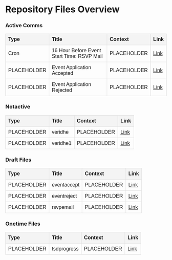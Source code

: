 # Repository Files Overview

<h3>Active Comms</h3>
<table style="width: 100%; border-collapse: collapse; font-family: Arial, sans-serif;">
  <thead>
    <tr>
      <th style="background-color: #f4f4f4; text-align: left; padding: 8px; border: 1px solid #ddd;">Type</th>
      <th style="background-color: #f4f4f4; text-align: left; padding: 8px; border: 1px solid #ddd;">Title</th>
      <th style="background-color: #f4f4f4; text-align: left; padding: 8px; border: 1px solid #ddd;">Context</th>
      <th style="background-color: #f4f4f4; text-align: left; padding: 8px; border: 1px solid #ddd;">Link</th>
    </tr>
  </thead>
  <tbody>
    <tr>
      <td style="padding: 8px; border: 1px solid #ddd;">Cron</td>
      <td style="padding: 8px; border: 1px solid #ddd;">16 Hour Before Event Start Time: RSVP Mail</td>
      <td style="padding: 8px; border: 1px solid #ddd;">PLACEHOLDER</td>
      <td style="padding: 8px; border: 1px solid #ddd;"><a href="https://github.com/alitaantony/EmailTempsComms/tree/main/active/16HReventrsvp.html">Link</a></td>
    </tr>
    <tr>
      <td style="padding: 8px; border: 1px solid #ddd;">PLACEHOLDER</td>
      <td style="padding: 8px; border: 1px solid #ddd;">Event Application Accepted</td>
      <td style="padding: 8px; border: 1px solid #ddd;">PLACEHOLDER</td>
      <td style="padding: 8px; border: 1px solid #ddd;"><a href="https://github.com/alitaantony/EmailTempsComms/tree/main/active/eventaccepted.html">Link</a></td>
    </tr>
    <tr>
      <td style="padding: 8px; border: 1px solid #ddd;">PLACEHOLDER</td>
      <td style="padding: 8px; border: 1px solid #ddd;">Event Application Rejected</td>
      <td style="padding: 8px; border: 1px solid #ddd;">PLACEHOLDER</td>
      <td style="padding: 8px; border: 1px solid #ddd;"><a href="https://github.com/alitaantony/EmailTempsComms/tree/main/active/eventrejected.html">Link</a></td>
    </tr>
  </tbody>
</table>

<h3>Notactive </h3>
<table style="width: 100%; border-collapse: collapse; font-family: Arial, sans-serif;">
  <thead>
    <tr>
      <th style="background-color: #f4f4f4; text-align: left; padding: 8px; border: 1px solid #ddd;">Type</th>
      <th style="background-color: #f4f4f4; text-align: left; padding: 8px; border: 1px solid #ddd;">Title</th>
      <th style="background-color: #f4f4f4; text-align: left; padding: 8px; border: 1px solid #ddd;">Context</th>
      <th style="background-color: #f4f4f4; text-align: left; padding: 8px; border: 1px solid #ddd;">Link</th>
    </tr>
  </thead>
  <tbody>
    <tr>
      <td style="padding: 8px; border: 1px solid #ddd;">PLACEHOLDER</td>
      <td style="padding: 8px; border: 1px solid #ddd;">veridhe</td>
      <td style="padding: 8px; border: 1px solid #ddd;">PLACEHOLDER</td>
      <td style="padding: 8px; border: 1px solid #ddd;"><a href="https://github.com/alitaantony/EmailTempsComms/tree/main/notactive/veridhe.html">Link</a></td>
    </tr>
    <tr>
      <td style="padding: 8px; border: 1px solid #ddd;">PLACEHOLDER</td>
      <td style="padding: 8px; border: 1px solid #ddd;">veridhe1</td>
      <td style="padding: 8px; border: 1px solid #ddd;">PLACEHOLDER</td>
      <td style="padding: 8px; border: 1px solid #ddd;"><a href="https://github.com/alitaantony/EmailTempsComms/tree/main/notactive/veridhe1.html">Link</a></td>
    </tr>
  </tbody>
</table>

<h3>Draft Files</h3>
<table style="width: 100%; border-collapse: collapse; font-family: Arial, sans-serif;">
  <thead>
    <tr>
      <th style="background-color: #f4f4f4; text-align: left; padding: 8px; border: 1px solid #ddd;">Type</th>
      <th style="background-color: #f4f4f4; text-align: left; padding: 8px; border: 1px solid #ddd;">Title</th>
      <th style="background-color: #f4f4f4; text-align: left; padding: 8px; border: 1px solid #ddd;">Context</th>
      <th style="background-color: #f4f4f4; text-align: left; padding: 8px; border: 1px solid #ddd;">Link</th>
    </tr>
  </thead>
  <tbody>
    <tr>
      <td style="padding: 8px; border: 1px solid #ddd;">PLACEHOLDER</td>
      <td style="padding: 8px; border: 1px solid #ddd;">eventaccept</td>
      <td style="padding: 8px; border: 1px solid #ddd;">PLACEHOLDER</td>
      <td style="padding: 8px; border: 1px solid #ddd;"><a href="https://github.com/alitaantony/EmailTempsComms/tree/main/draft/eventaccept.html">Link</a></td>
    </tr>
    <tr>
      <td style="padding: 8px; border: 1px solid #ddd;">PLACEHOLDER</td>
      <td style="padding: 8px; border: 1px solid #ddd;">eventreject</td>
      <td style="padding: 8px; border: 1px solid #ddd;">PLACEHOLDER</td>
      <td style="padding: 8px; border: 1px solid #ddd;"><a href="https://github.com/alitaantony/EmailTempsComms/tree/main/draft/eventreject.html">Link</a></td>
    </tr>
    <tr>
      <td style="padding: 8px; border: 1px solid #ddd;">PLACEHOLDER</td>
      <td style="padding: 8px; border: 1px solid #ddd;">rsvpemail</td>
      <td style="padding: 8px; border: 1px solid #ddd;">PLACEHOLDER</td>
      <td style="padding: 8px; border: 1px solid #ddd;"><a href="https://github.com/alitaantony/EmailTempsComms/tree/main/draft/rsvpemail.html">Link</a></td>
    </tr>
  </tbody>
</table>

<h3>Onetime Files</h3>
<table style="width: 100%; border-collapse: collapse; font-family: Arial, sans-serif;">
  <thead>
    <tr>
      <th style="background-color: #f4f4f4; text-align: left; padding: 8px; border: 1px solid #ddd;">Type</th>
      <th style="background-color: #f4f4f4; text-align: left; padding: 8px; border: 1px solid #ddd;">Title</th>
      <th style="background-color: #f4f4f4; text-align: left; padding: 8px; border: 1px solid #ddd;">Context</th>
      <th style="background-color: #f4f4f4; text-align: left; padding: 8px; border: 1px solid #ddd;">Link</th>
    </tr>
  </thead>
  <tbody>
    <tr>
      <td style="padding: 8px; border: 1px solid #ddd;">PLACEHOLDER</td>
      <td style="padding: 8px; border: 1px solid #ddd;">tsdprogress</td>
      <td style="padding: 8px; border: 1px solid #ddd;">PLACEHOLDER</td>
      <td style="padding: 8px; border: 1px solid #ddd;"><a href="https://github.com/alitaantony/EmailTempsComms/tree/main/onetime/tsdprogress.ts">Link</a></td>
    </tr>
  </tbody>
</table>

